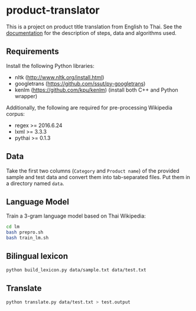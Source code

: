 # product-translator

This is a project on product title translation from English to Thai. See the [documentation](DOCUMENTATION.md) for the description of steps, data and algorithms used.

## Requirements
Install the following Python libraries:

* nltk (http://www.nltk.org/install.html)
* googletrans (https://github.com/ssut/py-googletrans)
* kenlm (https://github.com/kpu/kenlm) (install both C++ and Python wrapper)

Additionally, the following are required for pre-processing Wikipedia corpus:

* regex >= 2016.6.24
* lxml >= 3.3.3
* pythai >= 0.1.3 

## Data
Take the first two columns (`Category` and `Product name`) of the provided sample and test data and convert them into tab-separated files. Put them in a directory named `data`.

## Language Model
Train a 3-gram language model based on Thai Wikipedia:
```bash
cd lm
bash prepro.sh
bash train_lm.sh
```

## Bilingual lexicon
```bash
python build_lexicon.py data/sample.txt data/test.txt
```

## Translate
```bash
python translate.py data/test.txt > test.output
```
